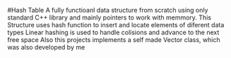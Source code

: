 #Hash Table
A fully functioanl data structure from scratch using only standard C++ library and mainly pointers to work with memmory. This Structure uses hash function to insert and locate elements of diferent data types
Linear hashing is used to handle colisions and advance to the next free space
Also this projects implements a self made Vector class, which was also developed by me
